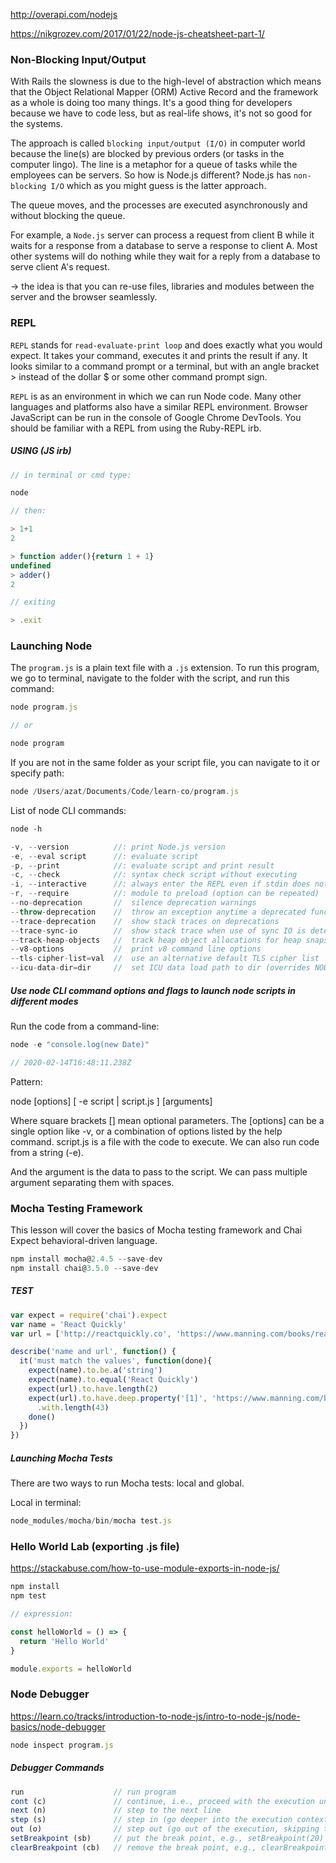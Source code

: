 http://overapi.com/nodejs

https://nikgrozev.com/2017/01/22/node-js-cheatsheet-part-1/

### Non-Blocking Input/Output

With Rails the slowness is due to the high-level of abstraction which means that the Object Relational Mapper (ORM) Active Record and the framework as a whole is doing too many things. It's a good thing for developers because we have to code less, but as real-life shows, it's not so good for the systems.

The approach is called `blocking input/output (I/O)` in computer world because the line(s) are blocked by previous orders (or tasks in the computer lingo). The line is a metaphor for a queue of tasks while the employees can be servers. So how is Node.js different? Node.js has `non-blocking I/O` which as you might guess is the latter approach.

The queue moves, and the processes are executed asynchronously and without blocking the queue. 

For example, a `Node.js` server can process a request from client B while it waits for a response from a database to serve a response to client A. Most other systems will do nothing while they wait for a reply from a database to serve client A's request.

-> the idea is that you can re-use files, libraries and modules between the server and the browser seamlessly.

### REPL

`REPL` stands for `read-evaluate-print loop` and does exactly what you would expect. It takes your command, executes it and prints the result if any. It looks similar to a command prompt or a terminal, but with an angle bracket > instead of the dollar $ or some other command prompt sign.

`REPL` is as an environment in which we can run Node code. Many other languages and platforms also have a similar REPL environment. Browser JavaScript can be run in the console of Google Chrome DevTools. You should be familiar with a REPL from using the Ruby-REPL irb.

##### USING (JS irb)

```js
// in terminal or cmd type:

node

// then:

> 1+1
2

> function adder(){return 1 + 1}
undefined
> adder()
2

// exiting

> .exit
```

### Launching Node

The `program.js` is a plain text file with a `.js` extension. To run this program, we go to terminal, navigate to the folder with the script, and run this command:

```js
node program.js

// or

node program
```

If you are not in the same folder as your script file, you can navigate to it or specify path:

```js
node /Users/azat/Documents/Code/learn-co/program.js
```

List of node CLI commands:

```js
node -h
```
```js
-v, --version          //: print Node.js version
-e, --eval script      //: evaluate script
-p, --print            //: evaluate script and print result
-c, --check            //: syntax check script without executing
-i, --interactive      //: always enter the REPL even if stdin does not appear to be a terminal
-r, --require          //: module to preload (option can be repeated)
--no-deprecation       //  silence deprecation warnings
--throw-deprecation    //  throw an exception anytime a deprecated function is used
--trace-deprecation    //  show stack traces on deprecations
--trace-sync-io        //  show stack trace when use of sync IO is detected after the first tick
--track-heap-objects   //  track heap object allocations for heap snapshots
--v8-options           //  print v8 command line options
--tls-cipher-list=val  //  use an alternative default TLS cipher list
--icu-data-dir=dir     //  set ICU data load path to dir (overrides NODE_ICU_DATA)
```

##### Use node CLI command options and flags to launch node scripts in different modes

Run the code from a command-line:

```js
node -e "console.log(new Date)"

// 2020-02-14T16:48:11.238Z
```
Pattern:

node [options] [ -e script | script.js ] [arguments]

Where square brackets [] mean optional parameters. The [options] can be a single option like -v, or a combination of options listed by the help command. script.js is a file with the code to execute. We can also run code from a string (-e).

And the argument is the data to pass to the script. We can pass multiple argument separating them with spaces. 

### Mocha Testing Framework

This lesson will cover the basics of Mocha testing framework and Chai Expect behavioral-driven language.

```js
npm install mocha@2.4.5 --save-dev
npm install chai@3.5.0 --save-dev
```

##### TEST

```js
var expect = require('chai').expect
var name = 'React Quickly'
var url = ['http://reactquickly.co', 'https://www.manning.com/books/react-quickly']

describe('name and url', function() {
  it('must match the values', function(done){
    expect(name).to.be.a('string')
    expect(name).to.equal('React Quickly')
    expect(url).to.have.length(2)
    expect(url).to.have.deep.property('[1]', 'https://www.manning.com/books/react-quickly')
      .with.length(43)
    done()
  })
})
```

##### Launching Mocha Tests

There are two ways to run Mocha tests: local and global.

Local in terminal:
```js
node_modules/mocha/bin/mocha test.js
```

### Hello World Lab (exporting .js file)

https://stackabuse.com/how-to-use-module-exports-in-node-js/

```js
npm install
npm test
```

```js
// expression:

const helloWorld = () => {
  return 'Hello World'
}

module.exports = helloWorld
```

### Node Debugger

https://learn.co/tracks/introduction-to-node-js/intro-to-node-js/node-basics/node-debugger

```js
node inspect program.js
```

##### Debugger Commands

```js
run                    // run program
cont (c)               // continue, i.e., proceed with the execution until a breakpoint
next (n)               // step to the next line
step (s)               // step in (go deeper into the execution context)
out (o)                // step out (go out of the execution, skipping the deeper context)
setBreakpoint (sb)     // put the break point, e.g., setBreakpoint(20) sets the break point on line 20
clearBreakpoint (cb)   // remove the break point, e.g., clearBreakpoint('script.js', 1) clears the break point in thescript.js` file on                           line 1.
```


